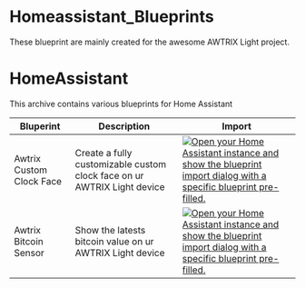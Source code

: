 # Homeassistant_Blueprints

These blueprint are mainly created for the awesome AWTRIX Light project.



# HomeAssistant

This archive contains various blueprints for Home Assistant

|Bluperint|Description|Import|
|-----------|-----------|-------|
|Awtrix Custom Clock Face|Create a fully customizable custom clock face on ur AWTRIX Light device|[![Open your Home Assistant instance and show the blueprint import dialog with a specific blueprint pre-filled.](https://my.home-assistant.io/badges/blueprint_import.svg)](https://my.home-assistant.io/redirect/blueprint_import/?blueprint_url=https://github.com/RDG88/Homeassistant_Blueprints/raw/main/clockface_awtrix_app.yaml)|
|Awtrix Bitcoin Sensor|Show the latests bitcoin value on ur AWTRIX Light device|[![Open your Home Assistant instance and show the blueprint import dialog with a specific blueprint pre-filled.](https://my.home-assistant.io/badges/blueprint_import.svg)](https://raw.githubusercontent.com/RDG88/Homeassistant_Blueprints/main/bitcoin_awtrix_app.yaml)|